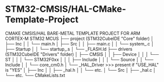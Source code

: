 # STM32-CMSIS/HAL-CMake-Template-Project
CMAKE CMSIS/HAL BARE-METAL TEMPLATE PROJECT FOR ARM CORTEX-M STM32 MCUS
├── project (STM32CubeIDE "Core" folder)
│   ├── Inc
│   │   └── main.h
│   ├── Src
│   │   ├── main.c
│   │   └── system_<device>.c
│   ├── Startup
│   │   └── startup_<device>.s
│   └── <device>_FLASH.ld
├── drivers (STM32CubeIDE "Drivers" folder)
│   ├── CMSIS
│   │   ├── Device
│   │   │   └── ST
│   │   │       └── STM32F0xx
│   │   │           ├── Include
│   │   │           └── Source
│   │   └── Include
│   │       └── core_cm0.h
│   └── <device>_HAL_Driver >>> present if "USE_HAL" is "YES"
│       ├── Inc
│       │   ├── <device>_hal.h
│       │   └── etc.
│       └── Src
│           ├── <device>_hal.c
│           └── etc.
└── CMakeLists.txt
